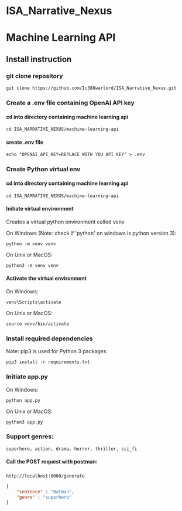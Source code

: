 # ISA_Narrative_Nexus

# Machine Learning API
## Install instruction
### git clone repository
```
git clone https://github.com/Ic388warlord/ISA_Narrative_Nexus.git
```
### Create a .env file containing OpenAI API key
#### cd into directory containing machine learning api
```
cd ISA_NARRATIVE_NEXUS/machine-learning-api
```
#### create .env file
```
echo "OPENAI_API_KEY=REPLACE WITH YOU API KEY" > .env
```
### Create Python virtual env
#### cd into directory containing machine learning api
```
cd ISA_NARRATIVE_NEXUS/machine-learning-api
```
#### Initiate virtual environment
Creates a virtual python environment called venv

On Windows (Note: check if 'python' on windows is python version 3): 
```
python -m venv venv
```


On Unix or MacOS:
```
python3 -m venv venv
```
#### Activate the virtual environment
On Windows:
```
venv\Scripts\activate
```

On Unix or MacOS:
```
source venv/bin/activate
```
### Install required dependencies
Note: pip3 is used for Python 3 packages
```
pip3 install -r requirements.txt
```
### Initiate app.py
On Windows:
```
python app.py
```

On Unix or MacOS:
```
python3 app.py
```

### Support genres:
```
superhero, action, drama, horror, thriller, sci_fi
```

#### Call the POST request with postman:

#####
```
http://localhost:8000/generate
```

```json
{
    "sentence" : "Batman",
    "genre" : "superhero"
}
```

